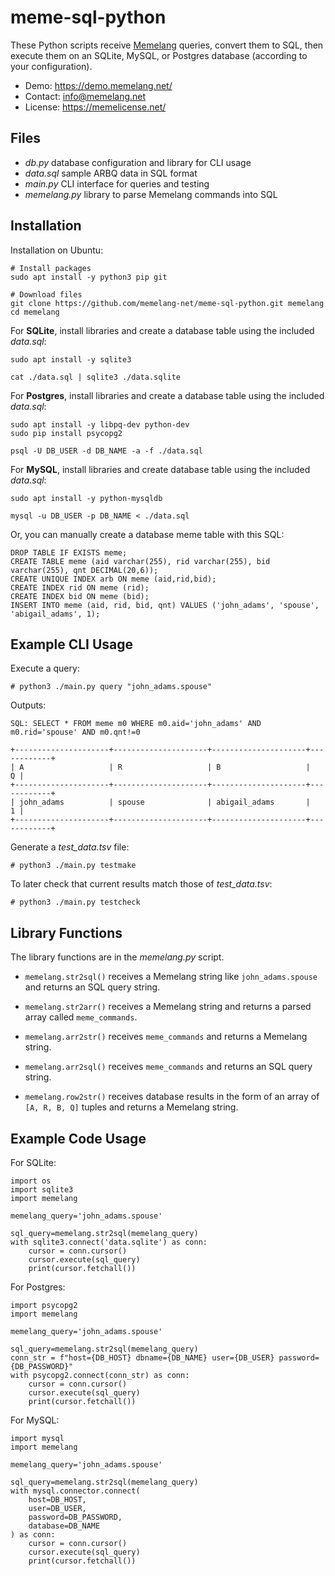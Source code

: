 # meme-sql-python
These Python scripts receive [Memelang](https://memelang.net/) queries, convert them to SQL, then execute them on an SQLite, MySQL, or Postgres database (according to your configuration). 
* Demo: https://demo.memelang.net/
* Contact: info@memelang.net
* License: https://memelicense.net/


## Files
* *db.py* database configuration and library for CLI usage
* *data.sql* sample ARBQ data in SQL format
* *main.py* CLI interface for queries and testing
* *memelang.py* library to parse Memelang commands into SQL


## Installation

Installation on Ubuntu:

	# Install packages
	sudo apt install -y python3 pip git
	
	# Download files
	git clone https://github.com/memelang-net/meme-sql-python.git memelang
	cd memelang

For **SQLite**, install libraries and create a database table using the included *data.sql*:

	sudo apt install -y sqlite3
	
	cat ./data.sql | sqlite3 ./data.sqlite

For **Postgres**, install libraries and create a database table using the included *data.sql*:

	sudo apt install -y libpq-dev python-dev
	sudo pip install psycopg2

	psql -U DB_USER -d DB_NAME -a -f ./data.sql


For **MySQL**, install libraries and create database table using the included *data.sql*:

	sudo apt install -y python-mysqldb

	mysql -u DB_USER -p DB_NAME < ./data.sql


Or, you can manually create a database meme table with this SQL:

	DROP TABLE IF EXISTS meme;
	CREATE TABLE meme (aid varchar(255), rid varchar(255), bid varchar(255), qnt DECIMAL(20,6));
	CREATE UNIQUE INDEX arb ON meme (aid,rid,bid);
	CREATE INDEX rid ON meme (rid);
	CREATE INDEX bid ON meme (bid);
	INSERT INTO meme (aid, rid, bid, qnt) VALUES ('john_adams', 'spouse', 'abigail_adams', 1);


## Example CLI Usage

Execute a query:

	# python3 ./main.py query "john_adams.spouse"

Outputs:

	SQL: SELECT * FROM meme m0 WHERE m0.aid='john_adams' AND m0.rid='spouse' AND m0.qnt!=0
	
	+---------------------+---------------------+---------------------+------------+
	| A                   | R                   | B                   |          Q |
	+---------------------+---------------------+---------------------+------------+
	| john_adams          | spouse              | abigail_adams       |          1 |
	+---------------------+---------------------+---------------------+------------+

Generate a *test_data.tsv* file:

	# python3 ./main.py testmake

To later check that current results match those of *test_data.tsv*:

	# python3 ./main.py testcheck


## Library Functions

The library functions are in the *memelang.py* script.

* `memelang.str2sql()` receives a Memelang string like `john_adams.spouse` and returns an SQL query string.

* `memelang.str2arr()` receives a Memelang string and returns a parsed array called `meme_commands`.

* `memelang.arr2str()` receives `meme_commands` and returns a Memelang string.

* `memelang.arr2sql()` receives `meme_commands` and returns an SQL query string.

* `memelang.row2str()` receives database results in the form of an array of `[A, R, B, Q]` tuples and returns a Memelang string.


## Example Code Usage

For SQLite:

	import os
	import sqlite3
	import memelang
	
	memelang_query='john_adams.spouse'

	sql_query=memelang.str2sql(memelang_query)
	with sqlite3.connect('data.sqlite') as conn:
		cursor = conn.cursor()
		cursor.execute(sql_query)
		print(cursor.fetchall())

For Postgres:

	import psycopg2
	import memelang
	
	memelang_query='john_adams.spouse'
	
	sql_query=memelang.str2sql(memelang_query)
	conn_str = f"host={DB_HOST} dbname={DB_NAME} user={DB_USER} password={DB_PASSWORD}"
	with psycopg2.connect(conn_str) as conn:
		cursor = conn.cursor()
		cursor.execute(sql_query)
		print(cursor.fetchall())

For MySQL:

	import mysql
	import memelang
	
	memelang_query='john_adams.spouse'
	
	sql_query=memelang.str2sql(memelang_query)
	with mysql.connector.connect(
		host=DB_HOST,
		user=DB_USER,
		password=DB_PASSWORD,
		database=DB_NAME
	) as conn:
		cursor = conn.cursor()
		cursor.execute(sql_query)
		print(cursor.fetchall())

